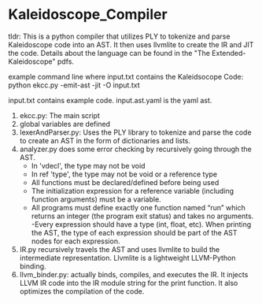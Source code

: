 # Kaleidoscope_Compiler

tldr: This is a python compiler that utilizes PLY to tokenize and parse Kaleidoscope code into an AST. It then uses llvmlite to create the IR and JIT the code. Details about the language can be found in the "The Extended-Kaleidoscope" pdfs. 

example command line where input.txt contains the Kaleidsocope Code:
python ekcc.py -emit-ast -jit -O input.txt

input.txt contains example code. input.ast.yaml is the yaml ast. 

1. ekcc.py: The main script
2. global variables are defined
3. lexerAndParser.py: Uses the PLY library to tokenize and parse the code to create an AST in the form of dictionaries and lists. 
4. analyzer.py does some error checking by recursively going through the AST.
	- In 'vdecl', the type may not be void
	- In ref 'type', the type may not be void or a reference type
	- All functions must be declared/defined before being used
	- The initialization expression for a reference variable (including function arguments) must be a variable.
	- All programs must define exactly one function named “run” which returns an integer (the program exit status) and takes no arguments.
	-Every expression should have a type (int, float, etc).  When printing the AST, the type of each expression should be part of the AST nodes for each expression.
5. IR.py recursively travels the AST and uses llvmlite to build the intermediate representation. Llvmlite is a lightweight LLVM-Python binding.
6. llvm_binder.py: actually binds, compiles, and executes the IR. It injects LLVM IR code into the IR module string for the print function. It also optimizes the compilation of the code. 